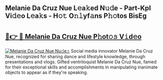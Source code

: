 ## Melanie Da Cruz Nue L𝚎a𝚔ed N𝚞𝚍e - Part-KpI Vi𝚍𝚎o L𝚎a𝚔s - H𝚘𝚝 O𝚗𝚕yf𝚊ns P𝚑𝚘tos BisEg

# <h2><a href="http://kf3ri48.oniu.top/?m=Melanie+Da+Cruz+Nue">🔗👉 🔴 Melanie Da Cruz Nue P𝚑ot𝚘𝚜 V𝚒d𝚎o</a></h2>

[![Melanie Da Cruz Nue Nu𝚍e𝚜](https://i.imgur.com/0qMVB7G.gif)](http://kf3ri48.oniu.top/?m=Melanie+Da+Cruz+Nue)
Social media innovator Melanie Da Cruz Nue, recognized for sharing dance and lifestyle knowledge, through presentations and vlogs. Gifted ventriloquist Melanie Da Cruz Nue, famed for their exceptional skills and accomplishments in manipulating inanimate objects to appear as if they're speaking.  
